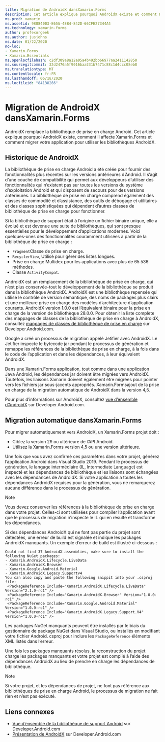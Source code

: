 ```yaml
---
title: Migration de AndroidX dansXamarin.Forms
description: Cet article explique pourquoi AndroidX existe et comment migrer vers AndroidX dans votre Xamarin.Forms application.
ms.prod: xamarin
ms.assetid: 98884003-E65A-4EB4-842D-66CFE27344A4
ms.technology: xamarin-forms
author: profexorgeek
ms.author: jusjohns
ms.date: 01/22/2020
no-loc:
- Xamarin.Forms
- Xamarin.Essentials
ms.openlocfilehash: c2df309a8a12a05a4b492bb66977aa2411142850
ms.sourcegitcommit: 32d2476a5f9016baa231b7471c88c1d4ccc08eb8
ms.translationtype: MT
ms.contentlocale: fr-FR
ms.lasthandoff: 06/18/2020
ms.locfileid: "84138266"
---
```

# <a name="androidx-migration-in-xamarinforms"></a>Migration de AndroidX dansXamarin.Forms

AndroidX remplace la bibliothèque de prise en charge Android. Cet article explique pourquoi AndroidX existe, comment il affecte Xamarin.Forms et comment migrer votre application pour utiliser les bibliothèques AndroidX.

## <a name="history-of-androidx"></a>Historique de AndroidX

La bibliothèque de prise en charge Android a été créée pour fournir des fonctionnalités plus récentes sur les versions antérieures d’Android. Il s’agit d’une couche de compatibilité qui permet aux développeurs d’utiliser des fonctionnalités qui n’existent pas sur toutes les versions du système d’exploitation Android et qui disposent de secours pour des versions antérieures. La bibliothèque de prise en charge comprend également des classes de commodité et d’assistance, des outils de débogage et utilitaires et des classes sophistiquées qui dépendent d’autres classes de bibliothèque de prise en charge pour fonctionner.

Si la bibliothèque de support était à l’origine un fichier binaire unique, elle a évolué et est devenue une suite de bibliothèques, qui sont presque essentielles pour le développement d’applications modernes. Voici quelques-unes des fonctionnalités couramment utilisées à partir de la bibliothèque de prise en charge :

- `Fragment`Classe de prise en charge.
- `RecyclerView`, Utilisé pour gérer des listes longues.
- Prise en charge Multidex pour les applications avec plus de 65 536 méthodes.
- Classe `ActivityCompat`.

AndroidX est un remplacement de la bibliothèque de prise en charge, qui n’est plus conservée-tout le développement de la bibliothèque se produit dans la bibliothèque AndroidX. AndroidX est une bibliothèque repensée qui utilise le contrôle de version sémantique, des noms de packages plus clairs et une meilleure prise en charge des modèles d’architecture d’application courants. AndroidX version 1.0.0 est l’équivalent binaire pour la prise en charge de la version de bibliothèque 28.0.0. Pour obtenir la liste complète des mappages de classes de la bibliothèque de prise en charge à AndroidX, consultez [mappages de classes de bibliothèque de prise en charge](https://developer.android.com/jetpack/androidx/migrate/class-mappings) sur Developer.Android.com.

Google a créé un processus de migration appelé Jetifier avec AndroidX. Le Jetifier inspecte le bytecode jar pendant le processus de génération et remappe les références de la bibliothèque de prise en charge, à la fois dans le code de l’application et dans les dépendances, à leur équivalent AndroidX.

Dans une Xamarin.Forms application, tout comme dans une application Java Android, les dépendances jar doivent être migrées vers AndroidX. Toutefois, les liaisons Xamarin doivent également être migrées pour pointer vers les fichiers jar sous-jacents appropriés. Xamarin.Formsajout de la prise en charge de la migration automatique de AndroidX dans la version 4,5.

Pour plus d’informations sur AndroidX, consultez [vue d’ensemble d’AndroidX](https://developer.android.com/jetpack/androidx) sur Developer.Android.com.

## <a name="automatic-migration-in-xamarinforms"></a>Migration automatique dansXamarin.Forms

Pour migrer automatiquement vers AndroidX, un Xamarin.Forms projet doit :

- Ciblez la version 29 ou ultérieure de l’API Android.
- Utilisez la Xamarin.Forms version 4,5 ou une version ultérieure.

Une fois que vous avez confirmé ces paramètres dans votre projet, générez l’application Android dans Visual Studio 2019. Pendant le processus de génération, le langage intermédiaire (IL, Intermediate Language) est inspecté et les dépendances de bibliothèque et les liaisons sont échangées avec les dépendances de AndroidX. Si votre application a toutes les dépendances AndroidX requises pour la génération, vous ne remarquerez aucune différence dans le processus de génération.

> [!NOTE]
> Vous devez conserver les références à la bibliothèque de prise en charge dans votre projet. Celles-ci sont utilisées pour compiler l’application avant que le processus de migration n’inspecte le IL qui en résulte et transforme les dépendances.

Si des dépendances AndroidX qui ne font pas partie du projet sont détectées, une erreur de build est signalée et indique les packages AndroidX manquants. Un exemple d’erreur de build est illustré ci-dessous :

```
Could not find 37 AndroidX assemblies, make sure to install the following NuGet packages:
- Xamarin.AndroidX.Lifecycle.LiveData
- Xamarin.AndroidX.Browser
- Xamarin.Google.Android.Material
- Xamarin.AndroidX.Legacy.Supportv4
You can also copy and paste the following snippit into your .csproj file:
 <PackageReference Include="Xamarin.AndroidX.Lifecycle.LiveData" Version="2.1.0-rc1" />
 <PackageReference Include="Xamarin.AndroidX.Browser" Version="1.0.0-rc1" />
 <PackageReference Include="Xamarin.Google.Android.Material" Version="1.0.0-rc1" />
 <PackageReference Include="Xamarin.AndroidX.Legacy.Support.V4" Version="1.0.0-rc1" />
```

Les packages NuGet manquants peuvent être installés par le biais du gestionnaire de package NuGet dans Visual Studio, ou installés en modifiant votre fichier Android. csproj pour inclure les `PackageReference` éléments XML listés dans l’erreur.

Une fois les packages manquants résolus, la reconstruction du projet charge les packages manquants et votre projet est compilé à l’aide des dépendances AndroidX au lieu de prendre en charge les dépendances de bibliothèque.

> [!NOTE]
> Si votre projet, et les dépendances de projet, ne font pas référence aux bibliothèques de prise en charge Android, le processus de migration ne fait rien et n’est pas exécuté.

## <a name="related-links"></a>Liens connexes

- [Vue d’ensemble de la bibliothèque de support Android](https://developer.android.com/topic/libraries/support-library/index) sur Developer.Android.com
- [Présentation de AndroidX](https://developer.android.com/jetpack/androidx) sur Developer.Android.com
